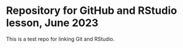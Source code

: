 # Repository for GitHub and RStudio lesson, June 2023

This is a test repo for linking Git and RStudio.